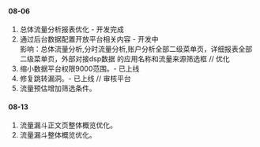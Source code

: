 #### 08-06
1. 总体流量分析报表优化 - 开发完成
2. 通过后台数据配置开放平台相关内容 - 开发中  
影响：总体流量分析,分时流量分析,账户分析全部二级菜单页，详细报表全部二级菜单页，外部对接dsp数据 的应用名称和流量来源筛选框
// 优化
1. 缩小数据平台权限9000范围。- 已上线
2. 修复跳转漏洞。- 已上线
// 审核平台
1. 流量预估增加筛选条件。

#### 08-13
1. 流量漏斗正文页整体概览优化。
2. 流量漏斗整体概览优化。
